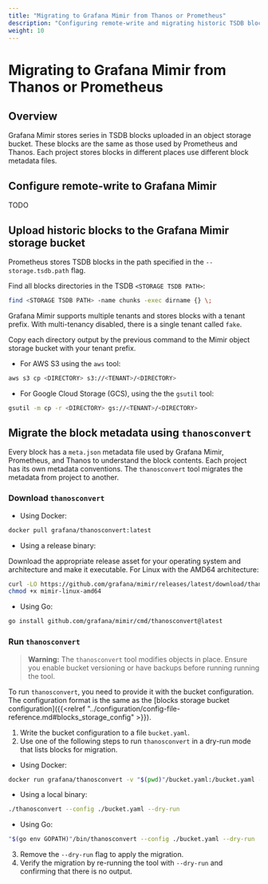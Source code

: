```yaml
---
title: "Migrating to Grafana Mimir from Thanos or Prometheus"
description: "Configuring remote-write and migrating historic TSDB blocks from Prometheus or Thanos."
weight: 10
---
```


# Migrating to Grafana Mimir from Thanos or Prometheus

## Overview

Grafana Mimir stores series in TSDB blocks uploaded in an object storage bucket.
These blocks are the same as those used by Prometheus and Thanos.
Each project stores blocks in different places use different block metadata files.

## Configure remote-write to Grafana Mimir

TODO

## Upload historic blocks to the Grafana Mimir storage bucket

Prometheus stores TSDB blocks in the path specified in the `--storage.tsdb.path` flag.

Find all blocks directories in the TSDB `<STORAGE TSDB PATH>`:

```bash
find <STORAGE TSDB PATH> -name chunks -exec dirname {} \;
```

Grafana Mimir supports multiple tenants and stores blocks with a tenant prefix.
With multi-tenancy disabled, there is a single tenant called `fake`.

Copy each directory output by the previous command to the Mimir object storage bucket with
your tenant prefix.

- For AWS S3 using the `aws` tool:

```bash
aws s3 cp <DIRECTORY> s3://<TENANT>/<DIRECTORY>
```

- For Google Cloud Storage (GCS), using the the `gsutil` tool:

```bash
gsutil -m cp -r <DIRECTORY> gs://<TENANT>/<DIRECTORY>
```

## Migrate the block metadata using `thanosconvert`

Every block has a `meta.json` metadata file used by Grafana Mimir, Prometheus, and Thanos to understand the block contents.
Each project has its own metadata conventions.
The `thanosconvert` tool migrates the metadata from project to another.

### Download `thanosconvert`

- Using Docker:

```bash
docker pull grafana/thanosconvert:latest
```

- Using a release binary:

Download the appropriate release asset for your operating system and architecture and make it executable. For Linux with the AMD64 architecture:

```bash
curl -LO https://github.com/grafana/mimir/releases/latest/download/thanosconvert-linux-amd64
chmod +x mimir-linux-amd64
```

- Using Go:

```bash
go install github.com/grafana/mimir/cmd/thanosconvert@latest
```

### Run `thanosconvert`

> **Warning:** The `thanosconvert` tool modifies objects in place.
> Ensure you enable bucket versioning or have backups before running running the tool.

To run `thanosconvert`, you need to provide it with the bucket configuration.
The configuration format is the same as the [blocks storage bucket configuration]({{<relref "../configuration/config-file-reference.md#blocks_storage_config" >}}).

1. Write the bucket configuration to a file `bucket.yaml`.
1. Use one of the following steps to run `thanosconvert` in a dry-run mode that lists blocks for migration.

- Using Docker:

```bash
docker run grafana/thanosconvert -v "$(pwd)"/bucket.yaml:/bucket.yaml --config /bucket.yaml --dry-run
```

- Using a local binary:

```bash
./thanosconvert --config ./bucket.yaml --dry-run
```

- Using Go:

```bash
"$(go env GOPATH)"/bin/thanosconvert --config ./bucket.yaml --dry-run
```

3. Remove the `--dry-run` flag to apply the migration.
3. Verify the migration by re-running the tool with `--dry-run` and confirming that there is no output.
